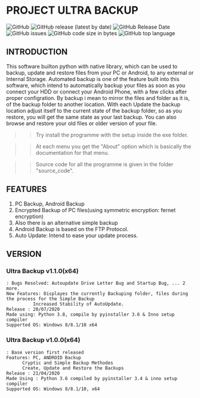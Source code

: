 # PROJECT ULTRA BACKUP
![GitHub](https://img.shields.io/github/license/anjalp/project-ultra-backup?logo=GitHub) ![GitHub release (latest by date)](https://img.shields.io/github/v/release/anjalp/project-ultra-backup?logo=GitHub) ![GitHub Release Date](https://img.shields.io/github/release-date/anjalp/project-ultra-backup?color=%23FF8C00&logo=GitHub) ![GitHub issues](https://img.shields.io/github/issues/anjalp/project-ultra-backup?color=%23CCCC00&logo=GitHub) ![GitHub code size in bytes](https://img.shields.io/github/languages/code-size/anjalp/project-ultra-backup?logo=GitHub) ![GitHub top language](https://img.shields.io/github/languages/top/anjalp/project-ultra-backup?color=%2300008B&logo=Github) 

## INTRODUCTION
This software builton python with native library, which can be used to backup, update
and restore files from your PC or Android, to any external or Internal Storage. Automated backup
is one of the feature built into this software, which intend to automatically backup your files
as soon as you connect your HDD or connect your Android Phone, with a few clicks after proper
configration. By backup i mean to mirror the files and folder as it is, of the backup folder to another location.
With each Update the backup location adjust itself to the current state of the backup folder,
so as you restore, you will get the same state as your last backup. You can also browse and restore
your old files or older version of your file. 

>> Try install the programme with the setup inside the exe folder.

>> At each menu you get the "About" option which is basically the documentation for that menu.

>> Source code for all the programme is given in the folder "source_code". 

## FEATURES
1. PC Backup, Android Backup
2. Encrypted Backup of PC files(using symmetric encryption: fernet encryption)
3. Also there is an alternative simple backup
4. Android Backup is based on the FTP Protocol.
5. Auto Update: Intend to ease your update process.

## VERSION

### Ultra Backup v1.1.0(x64) 
	: Bugs Resolved: Autoupdate Drive Letter Bug and Startup Bug, ... 2 more.
	New Features: Displayes the currently Backuping folder, files during the process for the Simple Backup
		      Increased Stability of AutoUpdate.  
	Release : 20/07/2020
	Made using: Python 3.8, compile by pyinstaller 3.6 & Inno setup compiler
	Supported OS: Windows 8/8.1/10 x64 

### Ultra Backup v1.0.0(x64) 
	: Base version first released  
	Features: PC, ANDROID Backup
		  Cryptic and Simple Backup Methodes
		  Create, Update and Restore the Backups
	Release : 21/04/2020
	Made Using : Python 3.6 compiled by pyinstaller 3.4 & inno setup compiler
	Supported OS: Windows 8/8.1/10, x64




